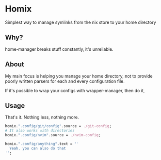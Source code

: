 # Homix

Simplest way to manage symlinks from the nix store to your home directory

## Why?

home-manager breaks stuff constantly, it's unreliable.

## About

My main focus is helping you manage your home directory, not to provide poorly written parsers
for each and every configuration file.

If it's possible to wrap your configs with wrapper-manager, then do it,

## Usage

That's it. Nothing less, nothing more.

```nix
homix.".config/git/config".source = ./git-config;
# It also works with directories
homix.".config/nvim".source = ./nvim-config;

homix.".config/anything".text = ''
  Yeah, you can also do that
'';
```
